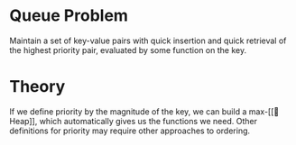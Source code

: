 # Queue Problem
Maintain a set of key-value pairs with quick insertion and quick retrieval of the highest priority pair, evaluated by some function on the key.

# Theory
If we define priority by the magnitude of the key, we can build a max-[[🗻 Heap]], which automatically gives us the functions we need. Other definitions for priority may require other approaches to ordering.
